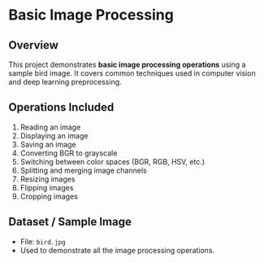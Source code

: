 # Basic Image Processing

## Overview
This project demonstrates **basic image processing operations** using a sample bird image. It covers common techniques used in computer vision and deep learning preprocessing.

## Operations Included
1. Reading an image
2. Displaying an image
3. Saving an image
4. Converting BGR to grayscale
5. Switching between color spaces (BGR, RGB, HSV, etc.)
6. Splitting and merging image channels
7. Resizing images
8. Flipping images
9. Cropping images

## Dataset / Sample Image
- File: `bird.jpg`  
- Used to demonstrate all the image processing operations.
